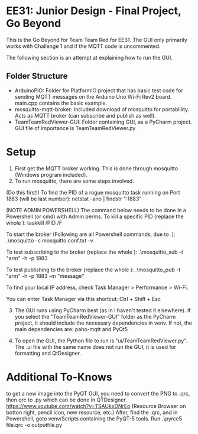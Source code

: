 # EE31: Junior Design - Final Project, Go Beyond
This is the Go Beyond for Team Team Red for EE31.
The GUI only primarily works with Challenge 1 and if the MQTT code is uncommented.

The following section is an attempt at explaining how to run the GUI.

## Folder Structure
- ArduinoPIO: Folder for PlatformIO project that has basic test code for sending MQTT messages on the Arduino Uno Wi-Fi Rev2 board. main.cpp contains the basic example.
- mosquitto-mqtt-broker: Included download of mosquitto for portablility. Acts as MQTT broker (can subscribe and publish as well).
- TeamTeamRedViewer-GUI: Folder containing GUI, as a PyCharm project. GUI file of importance is TeamTeamRedViewer.py

# Setup
1. First get the MQTT broker working. This is done through mosquitto (Windows program included).
2. To run mosquitto, there are some steps involved.

(Do this first!) To find the PID of a rogue mosquitto task running on Port 1883 (will be last number):
netstat -ano | findstr ":1883"

(NOTE ADMIN POWERSHELL) The command below needs to be done in a Powershell (or cmd) with Admin perms.
To kill a specific PID (replace the whole <PID>):
taskkill /PID <PID> /F

To start the broker (Following are all Powershell commands, due to .\):
.\mosquitto -c mosquitto.conf.txt -v

To test subscribing to the broker (replace the whole <IPADDRESS>):
.\mosquitto_sub -t "arm" -h <IPADDRESS> -p 1883

To test publishing to the broker (replace the whole <IPADDRESS>):
.\mosquitto_pub -t "arm" -h <IPADDRESS> -p 1883 -m "message"

To find your local IP address, check Task Manager > Performance > Wi-Fi.

You can enter Task Manager via this shortcut: Ctrl + Shift + Esc

3. The GUI runs using PyCharm best (as in I haven't tested it elsewhere).
If you select the "TeamTeamRedViewer-GUI" folder as the PyCharm project, it should include the necessary dependencies in venv.
If not, the main dependencies are: paho-mqtt and PyQt5

4. To open the GUI, the Python file to run is "ui/TeamTeamRedViewer.py". The .ui file with the same name does not run the GUI, it is used for formatting and QtDesigner.

# Additional To-Knows
to get a new image into the PyQT GUI, you need to convert the PNG to .qrc, then qrc to .py which can be done in QTDesigner.
https://www.youtube.com/watch?v=TSAUkxDNrEo (Resource Browser on botton right, pencil icon, new resource, etc.)
After, find the .qrc, and in Powershell, goto venv/Scripts containing the PyQT-5 tools. Run .\pyrcc5 file.qrc -o outputfile.py
